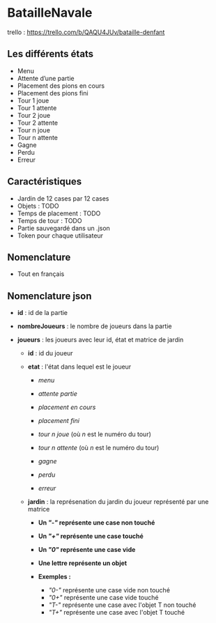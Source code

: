 # BatailleNavale
trello : https://trello.com/b/QAQU4JUv/bataille-denfant

## Les différents états
- Menu
- Attente d’une partie
- Placement des pions en cours
- Placement des pions fini 
- Tour 1 joue
- Tour 1 attente
- Tour 2 joue
- Tour 2 attente
- Tour n joue
- Tour n attente
- Gagne
- Perdu
- Erreur

## Caractéristiques
- Jardin de 12 cases par 12 cases
- Objets : TODO 
- Temps de placement : TODO
- Temps de tour : TODO
- Partie sauvegardé dans un .json
- Token pour chaque utilisateur

## Nomenclature
- Tout en français

## Nomenclature json
- **id** : id de la partie

- **nombreJoueurs** : le nombre de joueurs dans la partie

- **joueurs** : les joueurs avec leur id, état et matrice de jardin

    - **id** : id du joueur

    - **etat** : l'état dans lequel est le joueur
        
        - *menu* 

        - *attente partie* 

        - *placement en cours* 

        - *placement fini* 

        - *tour n joue* (où *n* est le numéro du tour)

        - *tour n attente* (où *n* est le numéro du tour)

        - *gagne* 

        - *perdu* 

        - *erreur* 

    - **jardin** : la représenation du jardin du joueur représenté par une matrice

        - **Un *"-"* représente une case non touché**

        - **Un *"+"* représente une case touché**

        - **Un *"0"* représente une case vide**

        - **Une lettre représente un objet**

        - **Exemples :**
            - *"0-"* représente une case vide non touché
            - *"0+"* représente une case vide touché
            - *"T-"* représente une case avec l'objet T non touché
            - *"T+"* représente une case avec l'objet T touché